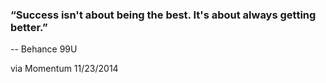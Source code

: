 ### “Success isn't about being the best. It's about always getting better.”
-- Behance 99U

via Momentum 11/23/2014
